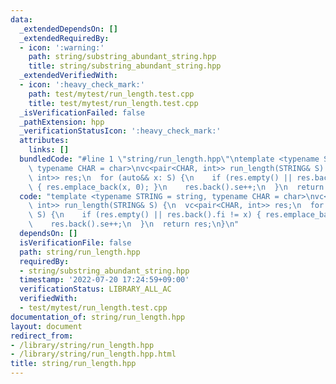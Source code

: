 ```yaml
---
data:
  _extendedDependsOn: []
  _extendedRequiredBy:
  - icon: ':warning:'
    path: string/substring_abundant_string.hpp
    title: string/substring_abundant_string.hpp
  _extendedVerifiedWith:
  - icon: ':heavy_check_mark:'
    path: test/mytest/run_length.test.cpp
    title: test/mytest/run_length.test.cpp
  _isVerificationFailed: false
  _pathExtension: hpp
  _verificationStatusIcon: ':heavy_check_mark:'
  attributes:
    links: []
  bundledCode: "#line 1 \"string/run_length.hpp\"\ntemplate <typename STRING = string,\
    \ typename CHAR = char>\nvc<pair<CHAR, int>> run_length(STRING& S) {\n  vc<pair<CHAR,\
    \ int>> res;\n  for (auto&& x: S) {\n    if (res.empty() || res.back().fi != x)\
    \ { res.emplace_back(x, 0); }\n    res.back().se++;\n  }\n  return res;\n}\n"
  code: "template <typename STRING = string, typename CHAR = char>\nvc<pair<CHAR,\
    \ int>> run_length(STRING& S) {\n  vc<pair<CHAR, int>> res;\n  for (auto&& x:\
    \ S) {\n    if (res.empty() || res.back().fi != x) { res.emplace_back(x, 0); }\n\
    \    res.back().se++;\n  }\n  return res;\n}\n"
  dependsOn: []
  isVerificationFile: false
  path: string/run_length.hpp
  requiredBy:
  - string/substring_abundant_string.hpp
  timestamp: '2022-07-20 17:24:59+09:00'
  verificationStatus: LIBRARY_ALL_AC
  verifiedWith:
  - test/mytest/run_length.test.cpp
documentation_of: string/run_length.hpp
layout: document
redirect_from:
- /library/string/run_length.hpp
- /library/string/run_length.hpp.html
title: string/run_length.hpp
---
```

